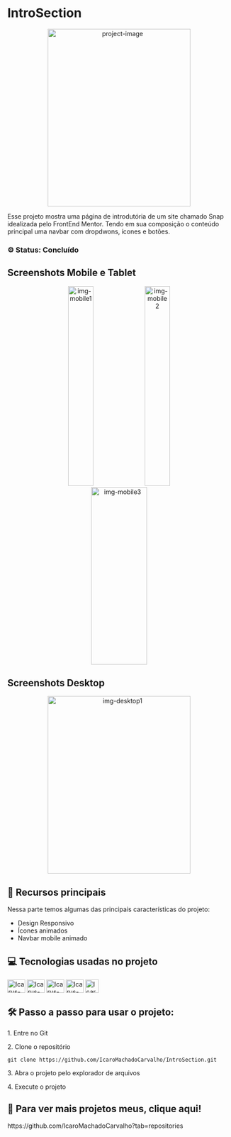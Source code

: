 <h1>IntroSection</h1>

<p align="center"><img src="https://github.com/user-attachments/assets/25a91c6f-3eb5-4fc3-b96e-99db782f56b0" alt="project-image" width="80%" height="400/"></p>

<p id="description">Esse projeto mostra uma página de introdutória de um site chamado Snap idealizada pelo FrontEnd Mentor. Tendo em sua composição o conteúdo principal uma navbar com dropdwons, ícones e botões.</p>

<!--<h2>Screenshots</h2>
<div align="center">

<img src="https://github.com/IcaroMachadoCarvalho/IntroSection/assets/133804302/7449c6f2-c1c1-40b3-98fc-06fdf8480ccf" alt="video-desktop">
<img src="https://github.com/IcaroMachadoCarvalho/IntroSection/assets/133804302/179f9450-11b5-4a40-a876-ab0d9509a49e" alt="video-mobile">-->

<h3>⚙️ Status: Concluído</h3>

<h2>Screenshots Mobile e Tablet</h2>
<div align="center">
  <img src="https://github.com/user-attachments/assets/d8c1660f-c805-4f20-9e2b-5a9907981213" alt="img-mobile1" width="33.5%" height="450/">
  <img src="https://github.com/user-attachments/assets/6ddae422-6840-4be6-91cd-e820ecced3b7" alt="img-mobile2" width="33.5%" height="450/">
  <img src="https://github.com/user-attachments/assets/2a955040-9ac8-412a-9437-7f1cc73b79ca" alt="img-mobile3" width="50%" height="400/">
  
</div>
<h2>Screenshots Desktop</h2>
<div align="center">
  <img src="https://github.com/user-attachments/assets/25a91c6f-3eb5-4fc3-b96e-99db782f56b0" alt="img-desktop1" width="80%" height="400/">
</div>


<!-- ![video-version-desktop-snap1-ezgif com-video-to-gif-converter](https://github.com/IcaroMachadoCarvalho/IntroSection/assets/133804302/7449c6f2-c1c1-40b3-98fc-06fdf8480ccf)
![video-version-mobile-snap1-ezgif com-video-to-gif-converter](https://github.com/IcaroMachadoCarvalho/IntroSection/assets/133804302/179f9450-11b5-4a40-a876-ab0d9509a49e) -->
</div>

<h2>🧐 Recursos principais</h2>

Nessa parte temos algumas das principais características do projeto:

*   Design Responsivo
*   Ícones animados
*   Navbar mobile animado

<h2>💻 Tecnologias usadas no projeto</h2>

<div style="display:inline_block; margin-top: 20px">
  <img align="center" alt="Icarus-HTML" height="30" width="40" src="https://cdn.jsdelivr.net/gh/devicons/devicon/icons/html5/html5-original.svg">
  <img align="center" alt="Icarus-CSS" height="30" width="40" src="https://cdn.jsdelivr.net/gh/devicons/devicon/icons/css3/css3-original.svg">
  <img align="center" alt="Icarus-JS" height="30" width="40" src="https://cdn.jsdelivr.net/gh/devicons/devicon/icons/javascript/javascript-original.svg">
 <img align="center" alt="Icarus-Git" height="30" width="40" src="https://cdn.jsdelivr.net/gh/devicons/devicon@latest/icons/git/git-original.svg" />
 <img align="center" alt="Icarus-GitHub" height="30" src="https://cdn.jsdelivr.net/gh/devicons/devicon@latest/icons/github/github-original.svg" /> 
          
</div>

<h2>🛠️ Passo a passo para usar o projeto:</h2>

<p>1. Entre no Git</p>

<p>2. Clone o repositório</p>

```
git clone https://github.com/IcaroMachadoCarvalho/IntroSection.git
```

<p>3. Abra o projeto pelo explorador de arquivos</p>

<p>4. Execute o projeto</p>


<h2>🚀 Para ver mais projetos meus, clique aqui!</h2>
https://github.com/IcaroMachadoCarvalho?tab=repositories
